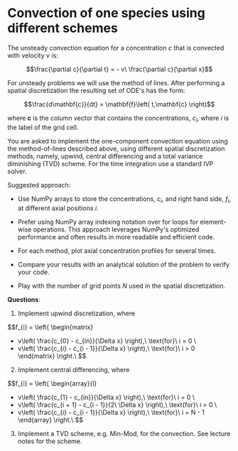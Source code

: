 # Convection of one species using different schemes

The unsteady convection equation for a concentration $c$ that is
convected with velocity $v$ is:

$$\frac{\partial c}{\partial t} = - v\ \frac{\partial c}{\partial x}$$

For unsteady problems we will use the method of lines. After performing
a spatial discretization the resulting set of ODE's has the form:

$$\frac{d\mathbf{c}}{dt} = \mathbf{f}\left( t,\mathbf{c} \right)$$

where $\mathbf{c}$ is the column vector that contains the
concentrations, $c_{i}$, where $i$ is the label of the grid cell.

You are asked to implement the one-component convection equation using
the method-of-lines described above, using different spatial
discretization methods, namely, upwind, central differencing and a total
variance diminishing (TVD) scheme. For the time integration use a
standard IVP solver.

Suggested approach:

-   Use NumPy arrays to store the concentrations, $c_{i}$, and right
    hand side, $f_{i}$, at different axial positions $i$.

-   Prefer using NumPy array indexing notation over for loops for
    element-wise operations. This approach leverages NumPy's optimized
    performance and often results in more readable and efficient code.

-   For each method, plot axial concentration profiles for several
    times.

-   Compare your results with an analytical solution of the problem to
    verify your code.

-   Play with the number of grid points $N$ used in the spatial
    discretization.

**Questions**:

1.  Implement upwind discretization, where

$$f_{i} = \left\{ \begin{matrix}
  - v\left( \frac{c_{0} - c_{in}}{\Delta x} \right),\ \text{for}\ i = 0 \\
  - v\left( \frac{c_{i} - c_{i - 1}}{\Delta x} \right),\ \text{for}\ i > 0
\end{matrix} \right.\ $$

2.  Implement central differencing, where

$$f_{i} = \left\{ \begin{array}{l}
  - v\left( \frac{c_{1} - c_{in}}{\Delta x} \right),\ \text{for}\ i = 0 \\
  - v\left( \frac{c_{i + 1} - c_{i - 1}}{2\ \Delta x} \right),\ \text{for}\ i > 0 \\
  - v\left( \frac{c_{i} - c_{i - 1}}{\Delta x} \right),\ \text{for}\ i = N - 1
\end{array} \right.\ $$

3.  Implement a TVD scheme, e.g. Min-Mod, for the convection. See lecture notes for the scheme.
